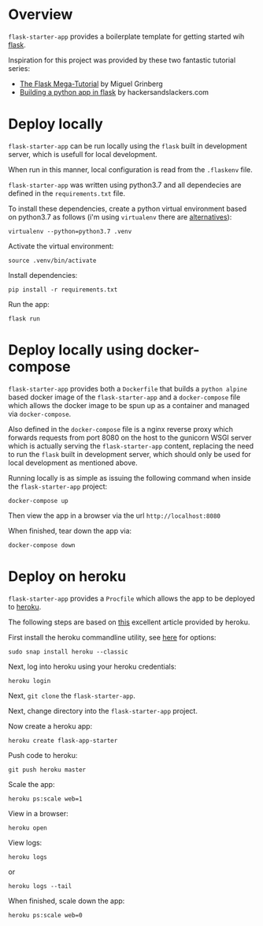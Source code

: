 # Overview
`flask-starter-app` provides a boilerplate template for getting started wih [flask](https://flask.palletsprojects.com/en/1.1.x/).

Inspiration for this project was provided by these two fantastic tutorial series:
- [The Flask Mega-Tutorial](https://blog.miguelgrinberg.com/post/the-flask-mega-tutorial-part-i-hello-world) by Miguel Grinberg
- [Building a python app in flask](https://hackersandslackers.com/your-first-flask-application) by hackersandslackers.com

# Deploy locally
`flask-starter-app` can be run locally using the `flask` built in development server, which is usefull for local development. 

When run in this manner, local configuration is read from the `.flaskenv` file.

`flask-starter-app` was written using python3.7 and all dependecies are defined in the `requirements.txt` file.

To install these dependencies, create a python virtual environment based on python3.7 as follows (i'm using `virtualenv` there are [alternatives](https://realpython.com/python-virtual-environments-a-primer/)):
```
virtualenv --python=python3.7 .venv
```

Activate the virtual environment:
```
source .venv/bin/activate
```

Install dependencies:
```
pip install -r requirements.txt
```

Run the app:
```
flask run
```

# Deploy locally using docker-compose
`flask-starter-app` provides both a `Dockerfile` that builds a `python alpine` based docker image of the `flask-starter-app` and a `docker-compose` file which allows the docker image to be spun up as a container and managed via `docker-compose`.

Also defined in the `docker-compose` file is a nginx reverse proxy which forwards requests from port 8080 on the host to the gunicorn WSGI server which is actually serving the `flask-starter-app` content, replacing the need to run the `flask` built in development server, which should only be used for local development as mentioned above.

Running locally is as simple as issuing the following command when inside the `flask-starter-app` project:
```
docker-compose up
```

Then view the app in a browser via the url `http://localhost:8080`

When finished, tear down the app via:
```
docker-compose down
```

# Deploy on heroku
`flask-starter-app` provides a `Procfile` which allows the app to be deployed to [heroku](https://www.heroku.com/).

The following steps are based on [this](https://devcenter.heroku.com/articles/getting-started-with-python?singlepage=true) excellent article provided by heroku.

First install the heroku commandline utility, see [here](https://devcenter.heroku.com/articles/heroku-cli#download-and-install) for options:
```
sudo snap install heroku --classic
```

Next, log into heroku using your heroku credentials:
```
heroku login
```

Next, `git clone` the `flask-starter-app`.

Next, change directory into the `flask-starter-app` project.

Now create a heroku app:
```
heroku create flask-app-starter
```

Push code to heroku:
```
git push heroku master
```

Scale the app:
```
heroku ps:scale web=1
```

View in a browser:
```
heroku open
```

View logs:
```
heroku logs
```
or
```
heroku logs --tail
```

When finished, scale down the app:
```
heroku ps:scale web=0
```
